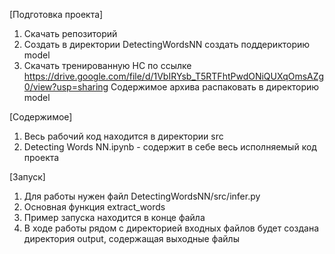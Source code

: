 [Подготовка проекта]
1. Скачать репозиторий
2. Создать в директории DetectingWordsNN создать поддерикторию model
3. Скачать тренированную НС по ссылке https://drive.google.com/file/d/1VbIRYsb_T5RTFhtPwdONiQUXqOmsAZg0/view?usp=sharing
Содержимое архива распаковать в директорию model

[Содержимое]
1. Весь рабочий код находится в директории src
2. Detecting Words NN.ipynb - содержит в себе весь исполняемый код проекта

[Запуск]
1. Для работы нужен файл DetectingWordsNN/src/infer.py
2. Основная функция extract_words
3. Пример запуска находится в конце файла
4. В ходе работы рядом с директорией входных файлов будет создана директория output, содержащая выходные файлы
